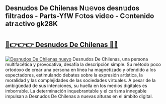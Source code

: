 ## Desnudos De Chilenas N𝚞𝚎vos desn𝚞dos filtr𝚊dos - Parts-YfW F𝚘tos vid𝚎o - C𝚘ntenido atr𝚊ctivo gk28K

# <h2><a href="http://mb0mvl.tromn.icu/?c=Desnudos+De+Chilenas">🔗👉👉👉 Desnudos De Chilenas 🔗🔗</a></h2>

[![Desnudos De Chilenas nuevo](https://i.imgur.com/pEAQMta.gif)](http://mb0mvl.tromn.icu/?c=Desnudos+De+Chilenas)
Desnudos De Chilenas, una persona multifacética y provocativa, desafía la descripción simple. Su método poco ortodoxo de crear una persona en línea ha magnetizado y ofendido a los espectadores, estimulando debates sobre la expresión artística, la moralidad y las complejidades de las sociedades virtuales. A pesar de la ambigüedad de sus intenciones, su huella en los medios digitales es imborrable. La determinación inquebrantable y el carisma innegable impulsan a Desnudos De Chilenas a nuevas alturas en el ámbito digital.
